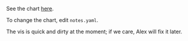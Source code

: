 See the chart [here](http://resbaz.arizona.edu/2019-11-25-brainstorming/).

To change the chart, edit `notes.yaml`.

The vis is quick and dirty at the moment; if we care, Alex will fix it later.
